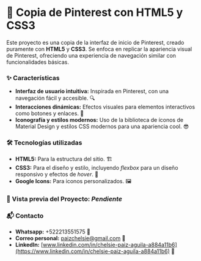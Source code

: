 # 📌 Copia de Pinterest con HTML5 y CSS3
Este proyecto es una copia de la interfaz de inicio de Pinterest, creado puramente con **HTML5** y **CSS3**. Se enfoca en replicar la apariencia visual de Pinterest, ofreciendo una experiencia de navegación similar con funcionalidades básicas. 

### ✨ Características
+ **Interfaz de usuario intuitiva:** Inspirada en Pinterest, con una navegación fácil y accesible. 🔍
+ **Interacciones dinámicas:** Efectos visuales para elementos interactivos como botones y enlaces. 🎨
+ **Iconografía y estilos modernos:** Uso de la biblioteca de íconos de Material Design y estilos CSS modernos para una apariencia cool. 😎

### 🛠️ Tecnologías utilizadas
+ **HTML5:** Para la estructura del sitio. 🏗️
+ **CSS3:** Para el diseño y estilo, incluyendo _flexbox_ para un diseño responsivo y efectos de _hover_. 🎨
+ **Google Icons:** Para iconos personalizados. 🖼️

### 👀 Vista previa del Proyecto: **_Pendiente_**

### 📬 Contacto
+ **Whatsapp:** +522213551575 📱
+ **Correo personal:** paizchelsie@gmail.com 📧
+ **LinkedIn:** [www.linkedin.com/in/chelsie-paiz-aguila-a884a11b6](https://www.linkedin.com/in/chelsie-paiz-aguila-a884a11b6) 💼
